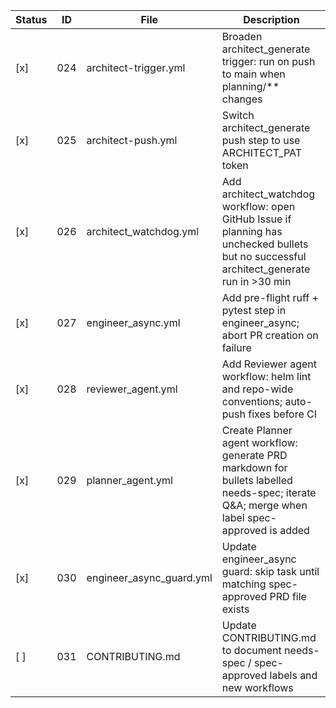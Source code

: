 | Status | ID  | File                                | Description                                                                                     |
|--------|-----|-------------------------------------|-------------------------------------------------------------------------------------------------|
| [x]   | 024 | architect-trigger.yml               | Broaden architect_generate trigger: run on push to main when planning/** changes                |
| [x]   | 025 | architect-push.yml                  | Switch architect_generate push step to use ARCHITECT_PAT token                                  |
| [x]   | 026 | architect_watchdog.yml              | Add architect_watchdog workflow: open GitHub Issue if planning has unchecked bullets but no successful architect_generate run in >30 min |
| [x]   | 027 | engineer_async.yml                  | Add pre-flight ruff + pytest step in engineer_async; abort PR creation on failure               |
| [x]   | 028 | reviewer_agent.yml                  | Add Reviewer agent workflow: helm lint and repo-wide conventions; auto-push fixes before CI     |
| [x]   | 029 | planner_agent.yml                   | Create Planner agent workflow: generate PRD markdown for bullets labelled needs-spec; iterate Q&A; merge when label spec-approved is added |
| [x]   | 030 | engineer_async_guard.yml            | Update engineer_async guard: skip task until matching spec-approved PRD file exists             |
| [ ]    | 031 | CONTRIBUTING.md                     | Update CONTRIBUTING.md to document needs-spec / spec-approved labels and new workflows          |
